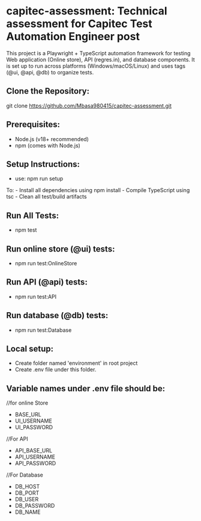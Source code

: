 # capitec-assessment: Technical assessment for Capitec Test Automation Engineer post

This project is a Playwright + TypeScript automation framework for testing Web application (Online store), API (regres.in), and database components. It is set up to run across platforms (Windows/macOS/Linux) and uses tags (@ui, @api, @db) to organize tests.

## Clone the Repository:

git clone https://github.com/Mbasa980415/capitec-assessment.git

## Prerequisites:

- Node.js (v18+ recommended)
- npm (comes with Node.js)

## Setup Instructions:
- use: npm run setup

To: - Install all dependencies using npm install
    - Compile TypeScript using tsc
    - Clean all test/build artifacts

## Run All Tests:
- npm test

## Run online store (@ui) tests:
- npm run test:OnlineStore

## Run API (@api) tests:
- npm run test:API

## Run database (@db) tests:
- npm run test:Database


## Local setup:
- Create folder named 'environment' in root project 
- Create .env file under this folder.

## Variable names under .env file should be:

//for online Store
- BASE_URL
- UI_USERNAME
- UI_PASSWORD

//For API
- API_BASE_URL
- API_USERNAME
- API_PASSWORD

//For Database
- DB_HOST
- DB_PORT
- DB_USER
- DB_PASSWORD
- DB_NAME
